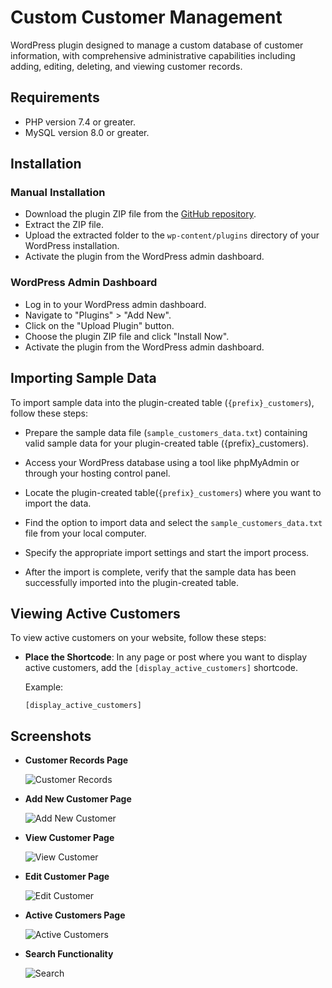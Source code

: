 
# Custom Customer Management

WordPress plugin designed to manage a custom database of customer
information, with comprehensive administrative capabilities including adding, editing, deleting, and viewing customer records.

## Requirements

- PHP version 7.4 or greater.
- MySQL version 8.0 or greater.

## Installation
### Manual Installation

- Download the plugin ZIP file from the [GitHub repository](https://github.com/shobhithn/custom-customer-management/).
- Extract the ZIP file.
- Upload the extracted folder to the `wp-content/plugins` directory of your WordPress installation.
- Activate the plugin from the WordPress admin dashboard.

### WordPress Admin Dashboard

- Log in to your WordPress admin dashboard.
- Navigate to "Plugins" > "Add New".
- Click on the "Upload Plugin" button.
- Choose the plugin ZIP file and click "Install Now".
- Activate the plugin from the WordPress admin dashboard.

## Importing Sample Data

To import sample data into the plugin-created table (`{prefix}_customers`), follow these steps:

- Prepare the sample data file (`sample_customers_data.txt`) containing valid sample data for your plugin-created table ({prefix}_customers).

- Access your WordPress database using a tool like phpMyAdmin or through your hosting control panel.

- Locate the plugin-created table(`{prefix}_customers`) where you want to import the data.

- Find the option to import data and select the `sample_customers_data.txt` file from your local computer.

- Specify the appropriate import settings and start the import process.

- After the import is complete, verify that the sample data has been successfully imported into the plugin-created table.

## Viewing Active Customers

To view active customers on your website, follow these steps:

- **Place the Shortcode**: In any page or post where you want to display active customers, add the `[display_active_customers]` shortcode.

   Example:
   ```plaintext
   [display_active_customers]

## Screenshots



- **Customer Records Page**

   ![Customer Records](screenshots/Customer_Records.png)

- **Add New Customer Page**

   ![Add New Customer](screenshots/Add_New_Customer.png)

- **View Customer Page**

   ![View Customer](screenshots/View_Customer.png)
   
- **Edit Customer Page**

   ![Edit Customer](screenshots/Edit_Customer.png)

- **Active Customers Page**

   ![Active Customers](screenshots/Active_Customers.png)

- **Search Functionality**

   ![Search](screenshots/Search.png)
